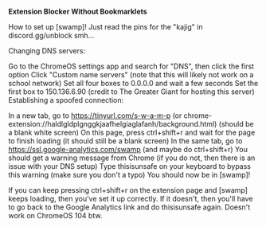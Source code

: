 **Extension Blocker Without Bookmarklets**

How to set up [swamp]! Just read the pins for the "kajig" in discord.gg/unblock smh...

Changing DNS servers:

Go to the ChromeOS settings app and search for "DNS", then click the first option Click "Custom name servers" (note that this will likely not work on a school network) Set all four boxes to 0.0.0.0 and wait a few seconds Set the first box to 150.136.6.90 (credit to The Greater Giant for hosting this server) Establishing a spoofed connection:

In a new tab, go to https://tinyurl.com/s-w-a-m-p (or chrome-extension://haldlgldplgnggkjaafhelgiaglafanh/background.html) (should be a blank white screen) On this page, press ctrl+shift+r and wait for the page to finish loading (it should still be a blank screen) In the same tab, go to https://ssl.google-analytics.com/swamp (and maybe do ctrl+shift+r) You should get a warning message from Chrome (if you do not, then there is an issue with your DNS setup) Type thisisunsafe on your keyboard to bypass this warning (make sure you don't a typo) You should now be in [swamp]!

If you can keep pressing ctrl+shift+r on the extension page and [swamp] keeps loading, then you've set it up correctly. If it doesn't, then you'll have to go back to the Google Analytics link and do thisisunsafe again. Doesn't work on ChromeOS 104 btw.
